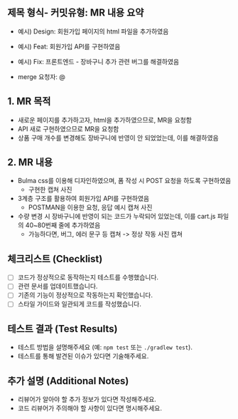 ## 제목 형식- 커밋유형: MR 내용 요약
- 예시) Design: 회원가입 페이지의 html 파일을 추가하였음
- 예시) Feat: 회원가입 API를 구현하였음
- 예시) Fix: 프론트엔드 - 장바구니 추가 관련 버그를 해결하였음

- merge 요청자: @

## 1. MR 목적
- 새로운 페이지를 추가하고자, html을 추가하였으므로, MR을 요청함
- API 새로 구현하였으므로 MR을 요청함
- 상품 구매 개수를 변경해도 장바구니에 반영이 안 되었었는데, 이를 해결하였음

## 2. MR 내용
- Bulma css를 이용해 디자인하였으며, 폼 작성 시 POST 요청을 하도록 구현하였음
    - 구현한 캡쳐 사진
- 3계층 구조를 활용하여 회원가입 API를 구현하였음
    - POSTMAN을 이용한 요청, 응답 예시 캡쳐 사진
- 수량 변경 시 장바구니에 반영이 되는 코드가 누락되어 있었는데, 이를 cart.js 파일의 40~80번째 줄에 추가하였음
    - 가능하다면, 버그, 에러 문구 등 캡쳐 -> 정상 작동 사진 캡쳐

## 체크리스트 (Checklist)
- [ ] 코드가 정상적으로 동작하는지 테스트를 수행했습니다.
- [ ] 관련 문서를 업데이트했습니다.
- [ ] 기존의 기능이 정상적으로 작동하는지 확인했습니다.
- [ ] 스타일 가이드와 일관되게 코드를 작성했습니다.

## 테스트 결과 (Test Results)
- 테스트 방법을 설명해주세요 (예: `npm test` 또는 `./gradlew test`).
- 테스트를 통해 발견된 이슈가 있다면 기술해주세요.

## 추가 설명 (Additional Notes)
- 리뷰어가 알아야 할 추가 정보가 있다면 작성해주세요.
- 코드 리뷰어가 주의해야 할 사항이 있다면 명시해주세요.

